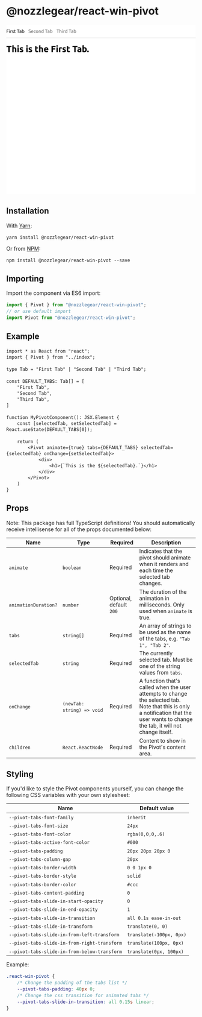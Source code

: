 # @nozzlegear/react-win-pivot

![Screeshot of react-win-pivot](./assets/example.png)

## Installation

With [Yarn](https://github.com/yarnpkg/yarn):

```shell
yarn install @nozzlegear/react-win-pivot
```

Or from [NPM](https://npmjs.com/package/@nozzlegear/react-win-pivot):

```shell
npm install @nozzlegear/react-win-pivot --save
```

## Importing

Import the component via ES6 import:

```js
import { Pivot } from "@nozzlegear/react-win-pivot";
// or use default import
import Pivot from "@nozzlegear/react-win-pivot";
```

## Example

```tsx
import * as React from "react";
import { Pivot } from "../index";

type Tab = "First Tab" | "Second Tab" | "Third Tab";

const DEFAULT_TABS: Tab[] = [
    "First Tab",
    "Second Tab",
    "Third Tab",
]

function MyPivotComponent(): JSX.Element {
    const [selectedTab, setSelectedTab] = React.useState(DEFAULT_TABS[0]);

    return (
        <Pivot animate={true} tabs={DEFAULT_TABS} selectedTab={selectedTab} onChange={setSelectedTab}>
            <div>
                <h1>{`This is the ${selectedTab}.`}</h1>
            </div>
        </Pivot>
    )
}
```

## Props

Note: This package has full TypeScript definitions! You should automatically receive intellisense for all of the props documented below:

| Name | Type | Required | Description |
|------|------|----------|-------------|
| `animate` | `boolean` | Required | Indicates that the pivot should animate when it renders and each time the selected tab changes. |
| `animationDuration?` | `number` | Optional, default `200` | The duration of the animation in milliseconds. Only used when `animate` is true. |
| `tabs` | `string[]` | Required | An array of strings to be used as the name of the tabs, e.g. `"Tab 1", "Tab 2"`. |
| `selectedTab` | `string` | Required | The currently selected tab. Must be one of the string values from `tabs`. |
| `onChange` | `(newTab: string) => void` | Required | A function that's called when the user attempts to change the selected tab. Note that this is only a notification that the user wants to change the tab, it will not change itself. |
| `children` | `React.ReactNode` | Required | Content to show in the Pivot's content area. |

## Styling

If you'd like to style the Pivot components yourself, you can change the following CSS variables with your own stylesheet:

| Name | Default value |
| ---- | ------------- |
| `--pivot-tabs-font-family` | `inherit` |
| `--pivot-tabs-font-size` | `24px` |
| `--pivot-tabs-font-color` | `rgba(0,0,0,.6)` |
| `--pivot-tabs-active-font-color` | `#000` |
| `--pivot-tabs-padding` | `20px 20px 20px 0` | 
| `--pivot-tabs-column-gap` | `20px` |
| `--pivot-tabs-border-width` | `0 0 1px 0` |
| `--pivot-tabs-border-style` | `solid` |
| `--pivot-tabs-border-color` | `#ccc` |
| `--pivot-tabs-content-padding` | `0` |
| `--pivot-tabs-slide-in-start-opacity` | `0` |
| `--pivot-tabs-slide-in-end-opacity` | `1` |
| `--pivot-tabs-slide-in-transition` | `all 0.1s ease-in-out` |
| `--pivot-tabs-slide-in-transform` | `translate(0, 0)` |
| `--pivot-tabs-slide-in-from-left-transform` | `translate(-100px, 0px)` |
| `--pivot-tabs-slide-in-from-right-transform` | `translate(100px, 0px)` |
| `--pivot-tabs-slide-in-from-below-transform` | `translate(0px, 100px)` |

Example:

```css
.react-win-pivot {
    /* Change the padding of the tabs list */
    --pivot-tabs-padding: 40px 0;
    /* Change the css transition for animated tabs */
    --pivot-tabs-slide-in-transition: all 0.15s linear;
}
```
